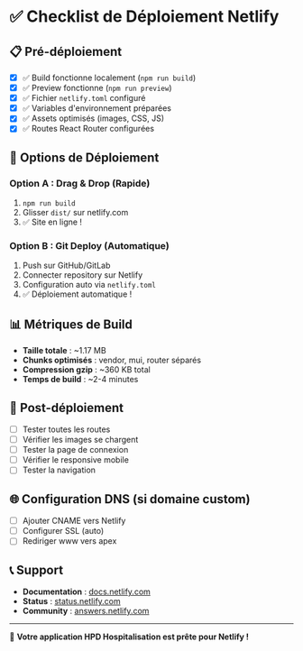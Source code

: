 # ✅ Checklist de Déploiement Netlify

## 📋 Pré-déploiement

- [x] ✅ Build fonctionne localement (`npm run build`)
- [x] ✅ Preview fonctionne (`npm run preview`)
- [x] ✅ Fichier `netlify.toml` configuré
- [x] ✅ Variables d'environnement préparées
- [x] ✅ Assets optimisés (images, CSS, JS)
- [x] ✅ Routes React Router configurées

## 🚀 Options de Déploiement

### Option A : Drag & Drop (Rapide)
1. `npm run build`
2. Glisser `dist/` sur netlify.com
3. ✅ Site en ligne !

### Option B : Git Deploy (Automatique)
1. Push sur GitHub/GitLab
2. Connecter repository sur Netlify
3. Configuration auto via `netlify.toml`
4. ✅ Déploiement automatique !

## 📊 Métriques de Build

- **Taille totale** : ~1.17 MB
- **Chunks optimisés** : vendor, mui, router séparés
- **Compression gzip** : ~360 KB total
- **Temps de build** : ~2-4 minutes

## 🔧 Post-déploiement

- [ ] Tester toutes les routes
- [ ] Vérifier les images se chargent
- [ ] Tester la page de connexion
- [ ] Vérifier le responsive mobile
- [ ] Tester la navigation

## 🌐 Configuration DNS (si domaine custom)

- [ ] Ajouter CNAME vers Netlify
- [ ] Configurer SSL (auto)
- [ ] Rediriger www vers apex

## 📞 Support

- **Documentation** : [docs.netlify.com](https://docs.netlify.com)
- **Status** : [status.netlify.com](https://status.netlify.com)
- **Community** : [answers.netlify.com](https://answers.netlify.com)

---

🎯 **Votre application HPD Hospitalisation est prête pour Netlify !**
